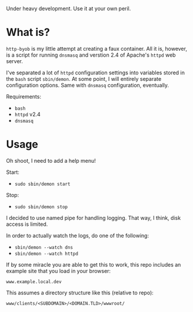 Under heavy development. Use it at your own peril.

What is?
===
`http-byob` is my little attempt at creating a faux container. All it is, however, is a script for running `dnsmasq` and verstion 2.4 of Apache's `httpd` web server.

I've separated a lot of `httpd` configuration settings into variables stored in the `bash` script `sbin/demon`. At some point, I will entirely separate configuration options. Same with `dnsmasq` configuration, eventually.


Requirements:
* `bash`
* `httpd` v2.4
* `dnsmasq`


Usage
===
Oh shoot, I need to add a help menu!

Start:
* `sudo sbin/demon start`

Stop:
* `sudo sbin/demon stop`

I decided to use named pipe for handling logging. That way, I think, disk access is limited.

In order to actually watch the logs, do one of the following:
* `sbin/demon --watch dns`
* `sbin/demon --watch httpd`


If by some miracle you are able to get this to work, this repo includes an example site that you load in your browser:

`www.example.local.dev`


This assumes a directory structure like this (relative to repo):

`www/clients/<SUBDOMAIN>/<DOMAIN.TLD>/wwwroot/`
